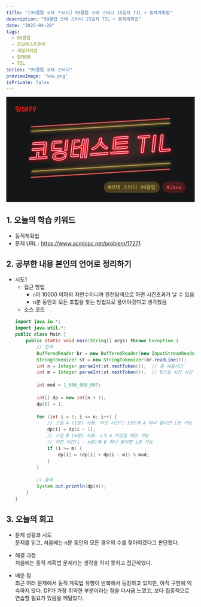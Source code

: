 ```yaml
---
title: "[99클럽 코테 스터디] 99클럽 코테 스터디 15일차 TIL + 동적계획법"
description: "99클럽 코테 스터디 15일차 TIL + 동적계획법"
date: "2025-04-20"
tags:
  - 99클럽
  - 코딩테스트준비
  - 개발자취업
  - 항해99
  - TIL
series: "99클럽 코테 스터디"
previewImage: 'how.png'
isPrivate: false
---
```


![99클럽 코테 스터디](/images/99_java.png)

## 1. 오늘의 학습 키워드
+ 동적계획법
+ 문제 URL : https://www.acmicpc.net/problem/17271

## 2. 공부한 내용 본인의 언어로 정리하기
+ 시도1
    + 접근 방법 
        + `n`이 10000 이하의 자연수이니까 완전탐색으로 하면 시간초과가 날 수 있음
        + n분 동안의 모든 조합을 찾는 방법으로 풀어야겠다고 생각했음
    + 소스 코드
    ```java
    import java.io.*;
    import java.util.*;
    public class Main {
        public static void main(String[] args) throws Exception {
            // 입력
            BufferedReader br = new BufferedReader(new InputStreamReader(System.in));
            StringTokenizer st = new StringTokenizer(br.readLine());
            int n = Integer.parseInt(st.nextToken());  // 총 싸움시간
            int m = Integer.parseInt(st.nextToken());  // B스킬 시전 시간

            int mod = 1_000_000_007;

            int[] dp = new int[n + 1];
            dp[0] = 1;

            for (int i = 1; i <= n; i++) {
                // 스킬 A (1분) 사용: 이전 시간(i-1분)에 A 하나 붙이면 i분 가능
                dp[i] = dp[i - 1];
                // 스킬 B (m분) 사용: i가 m 이상일 때만 가능
                // 이전 시간(i - m분)에 B 하나 붙이면 i분 가능
                if (i >= m) {
                    dp[i] = (dp[i] + dp[i - m]) % mod;
                }
            }

            // 출력
            System.out.println(dp[n]);
        }
    }
    ```
## 3. 오늘의 회고
+ 문제 상황과 시도   
문제를 읽고, 처음에는 n분 동안의 모든 경우의 수를 찾아야겠다고 판단했다.

+ 해결 과정   
처음에는 동적 계획법 문제라는 생각을 하지 못하고 접근하였다.

+ 배운 점   
최근 여러 문제에서 동적 계획법 유형이 반복해서 등장하고 있지만, 아직 구현에 익숙하지 않다. DP가 가장 취약한 부분이라는 점을 다시금 느꼈고, 보다 집중적으로 연습할 필요가 있음을 깨달았다.